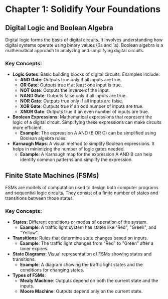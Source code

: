# Chapter 1: Solidify Your Foundations

## Digital Logic and Boolean Algebra
Digital logic forms the basis of digital circuits. It involves understanding how digital systems operate using binary values (0s and 1s). Boolean algebra is a mathematical approach to analyzing and simplifying digital circuits.

### Key Concepts:
- **Logic Gates**: Basic building blocks of digital circuits. Examples include:
  - **AND Gate**: Outputs true only if all inputs are true.
  - **OR Gate**: Outputs true if at least one input is true.
  - **NOT Gate**: Outputs the inverse of the input.
  - **NAND Gate**: Outputs false only if all inputs are true.
  - **NOR Gate**: Outputs true only if all inputs are false.
  - **XOR Gate**: Outputs true if an odd number of inputs are true.
  - **XNOR Gate**: Outputs true if an even number of inputs are true.
- **Boolean Expressions**: Mathematical expressions that represent the logic of a digital circuit. Simplifying these expressions can make circuits more efficient.
  - **Example**: The expression A AND (B OR C) can be simplified using Boolean algebra rules.
- **Karnaugh Maps**: A visual method to simplify Boolean expressions. It helps in minimizing the number of logic gates needed.
  - **Example**: A Karnaugh map for the expression A AND B can help identify common patterns and simplify the expression.

## Finite State Machines (FSMs)
FSMs are models of computation used to design both computer programs and sequential logic circuits. They consist of a finite number of states and transitions between those states.

### Key Concepts:
- **States**: Different conditions or modes of operation of the system.
  - **Example**: A traffic light system has states like "Red", "Green", and "Yellow".
- **Transitions**: Rules that determine state changes based on inputs.
  - **Example**: The traffic light changes from "Red" to "Green" after a timer expires.
- **State Diagrams**: Visual representation of FSMs showing states and transitions.
  - **Example**: A diagram showing the traffic light states and the conditions for changing states.
- **Types of FSMs**:
  - **Mealy Machine**: Outputs depend on both the current state and the inputs.
  - **Moore Machine**: Outputs depend only on the current state.
